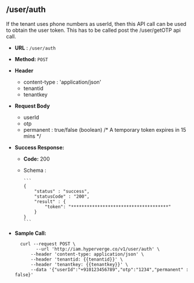 ## /user/auth

If the tenant uses phone numbers as userId, then this API call can be used to obtain the user token. This has to be called post the /user/getOTP api call.

* **URL** : `/user/auth`
  
* **Method:** `POST`

* **Header**
	
	- content-type : 'application/json'
	- tenantid 
	- tenantkey
	
* **Request Body**

	- userId
	- otp 
	- permanent : true/false (boolean) /\* A temporary token expires in 15 mins \*/
  
* **Success Response:**

  * **Code:** 200 <br />
  * Schema : 
		
		```	
		{
			"status" : "success",
			"statusCode" : "200",
			"result" : {
				"token": "*************************************"
			}
		}
		```
	

* **Sample Call:**

   	
    	curl --request POST \
  			  --url 'http://iam.hyperverge.co/v1/user/auth' \
            --header 'content-type: application/json' \
            --header 'tenantid: {{tenantid}}' \
            --header 'tenantkey: {{tenantkey}}' \
            --data '{"userId":"+910123456789","otp":"1234","permanent" : false}'
    	
    	
